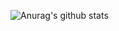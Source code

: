![Anurag's github stats](https://github-readme-stats.vercel.app/api?username=cihatpala&show_icons=true&theme=radical)
